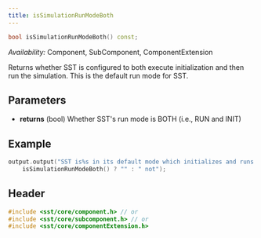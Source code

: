 ```yaml
---
title: isSimulationRunModeBoth
---
```


```cpp
bool isSimulationRunModeBoth() const;
```
*Availability:* Component, SubComponent, ComponentExtension

Returns whether SST is configured to both execute initialization and then run the simulation. This is the default run mode for SST. 


## Parameters
* **returns** (bool) Whether SST's run mode is BOTH (i.e., RUN and INIT)


## Example

<!--- SOURCE_CODE: None --->
```cpp
output.output("SST is%s in its default mode which initializes and runs the simulation\n", 
    isSimulationRunModeBoth() ? "" : " not");
```

## Header
```cpp
#include <sst/core/component.h> // or
#include <sst/core/subcomponent.h> // or
#include <sst/core/componentExtension.h>
```

